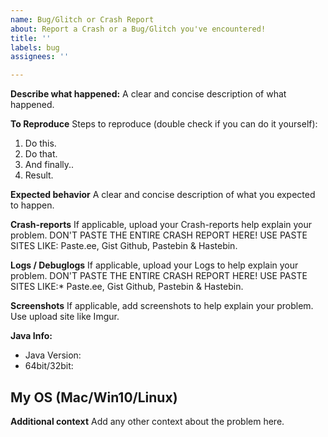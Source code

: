 ```yaml
---
name: Bug/Glitch or Crash Report
about: Report a Crash or a Bug/Glitch you've encountered!
title: ''
labels: bug
assignees: ''

---
```


**Describe what happened:**
A clear and concise description of what happened.

**To Reproduce**
Steps to reproduce (double check if you can do it yourself):
1. Do this.
2. Do that.
3. And finally..
4. Result.

**Expected behavior**
A clear and concise description of what you expected to happen.

**Crash-reports**
If applicable, upload your Crash-reports help explain your problem.
DON'T PASTE THE ENTIRE CRASH REPORT HERE!
USE PASTE SITES LIKE: Paste.ee, Gist Github, Pastebin & Hastebin.

**Logs / Debuglogs**
If applicable, upload your Logs to help explain your problem.
DON'T PASTE THE ENTIRE CRASH REPORT HERE!
USE PASTE SITES LIKE:* Paste.ee, Gist Github, Pastebin & Hastebin.

**Screenshots**
If applicable, add screenshots to help explain your problem.
Use upload site like Imgur.

**Java Info:**
 - Java Version: 
 - 64bit/32bit: 

**My OS (Mac/Win10/Linux)**
- 

**Additional context**
Add any other context about the problem here.
